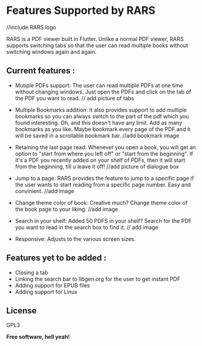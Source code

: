 # Features Supported by RARS

//include RARS logo

RARS is a PDF viewer built in Flutter. Unlike a normal PDF viewer, RARS supports switching tabs so that the user can read multiple books without switching windows again and again. 

## Current features :  
- Mutiple PDFs support: The user can read multiple PDFs at one time without changing windows. Just open the PDFs and click on the tab of the PDF you want to read.
// add picture of tabs

- Multiple Bookmarks addition: It also provides support to add multiple bookmarks so you can always switch to the part of the pdf which you found interesting. Oh, and this doesn't have any limit. Add as many bookmarks as you like. Maybe bookmark every page of the PDF and it will be saved in a scrollable bookmark bar. 
//add bookmark image
- Retaining the last page read: Whenever you open a book, you will get an option to "start from where you left off" or "start from the beginning". If it's a PDF you recently added on your shelf of PDFs, then it will start from the beginning, till u leave it off!
//add picture of dialogue box

- Jump to a page: RARS provides the feature to jump to a specific page if the user wants to start reading from a specific page number. Easy and convinient.  //add image
- Change theme color of book: Creative much? Change theme color of the book page to your liking. 
//add image
- Search in your shelf: Added 50 PDFS in your shelf? Search for the PDF you want to read in the search box to find it.
// add image
- Responsive: Adjusts to the various screen sizes. 

## Features yet to be added :
- Closing a tab
- Linking the search bar to libgen.org for the user to get instant PDF
- Adding support for EPUB files
- Adding support for Linux

## License

GPL3 

**Free software, hell yeah!**

